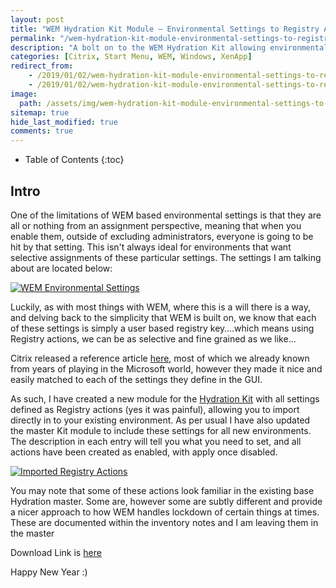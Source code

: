 ```yaml
---
layout: post
title: "WEM Hydration Kit Module – Environmental Settings to Registry Actions"
permalink: "/wem-hydration-kit-module-environmental-settings-to-registry-actions/"
description: "A bolt on to the WEM Hydration Kit allowing environmental settings to be selectively deployed"
categories: [Citrix, Start Menu, WEM, Windows, XenApp]
redirect_from: 
    - /2019/01/02/wem-hydration-kit-module-environmental-settings-to-registry-actions
    - /2019/01/02/wem-hydration-kit-module-environmental-settings-to-registry-actions/
image: 
  path: /assets/img/wem-hydration-kit-module-environmental-settings-to-registry-actions/post_default_image.jpg
sitemap: true
hide_last_modified: true
comments: true
---
```


<!--excerpt-->

-  Table of Contents
{:toc}

## Intro

One of the limitations of WEM based environmental settings is that they are all or nothing from an assignment perspective, meaning that when you enable them, outside of excluding administrators, everyone is going to be hit by that setting. This isn't always ideal for environments that want selective assignments of these particular settings. The settings I am talking about are located below:

[![WEM Environmental Settings]({{site.baseurl}}/assets/img/wem-hydration-kit-module-environmental-settings-to-registry-actions/EnvSettings.png)]({{site.baseurl}}/assets/img/wem-hydration-kit-module-environmental-settings-to-registry-actions/EnvSettings.png)

Luckily, as with most things with WEM, where this is a will there is a way, and delving back to the simplicity that WEM is built on, we know that each of these settings is simply a user based registry key….which means using Registry actions, we can be as selective and fine grained as we like…

Citrix released a reference article [here](https://docs.citrix.com/en-us/workspace-environment-management/current-release/reference/environmental-settings-registry-values.html), most of which we already known from years of playing in the Microsoft world, however they made it nice and easily matched to each of the settings they define in the GUI.

As such, I have created a new module for the [Hydration Kit](https://github.com/JamesKindon/WEMHydrationKit) with all settings defined as Registry actions (yes it was painful), allowing you to import directly in to your existing environment. As per usual I have also updated the master Kit module to include these settings for all new environments. The description in each entry will tell you what you need to set, and all actions have been created as enabled, with apply once disabled.

[![Imported Registry Actions]({{site.baseurl}}/assets/img/wem-hydration-kit-module-environmental-settings-to-registry-actions/Import.png)]({{site.baseurl}}/assets/img/wem-hydration-kit-module-environmental-settings-to-registry-actions/Import.png)

You may note that some of these actions look familiar in the existing base Hydration master. Some are, however some are subtly different and provide a nicer approach to how WEM handles lockdown of certain things at times. These are documented within the inventory notes and I am leaving them in the master

Download Link is [here](https://github.com/JamesKindon/WEMHydrationKit)

Happy New Year :)
